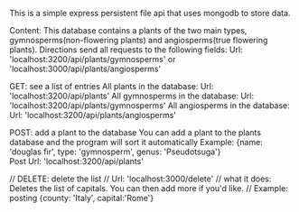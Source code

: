 This is a simple express persistent file api that uses mongodb to store data.

Content: This database contains a plants of the two main types, gymnosperms(non-flowering plants) and angiosperms(true flowering plants).
Directions
send all requests to the following fields:
  Url: 'localhost:3200/api/plants/gymnosperms' or 'localhost:3000/api/plants/angiosperms'


GET: see a list of entries
    All plants in the database:                  Url: 'localhost:3200/api/plants'
    All gymnosperms in the database:             Url: 'localhost:3200/api/plants/gymnosperms'
    All angiosperms in the database:             Url: 'localhost:3200/api/plants/angiosperms'
    
POST: add a plant to the database
    You can add a plant to the plants database and the program will sort it automatically 
   Example: {name: 'douglas fir', type: 'gymnosperm', genus: 'Pseudotsuga'}                 
   Post Url: 'localhost:3200/api/plants'

// DELETE: delete the list 
//     Url: 'localhost:3000/delete'
//     what it does: Deletes the list of capitals. You can then add more if you'd like.
// Example: posting {county: 'Italy', capital:'Rome'}


